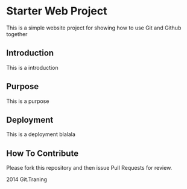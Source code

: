 # Starter Web Project
This is a simple website project for showing how to use Git and Github together
## Introduction
This is a introduction
## Purpose
This is a purpose
## Deployment
This is a deployment blalala
## How To Contribute
Please fork this repository and then issue Pull Requests for review.


2014 Git.Traning
